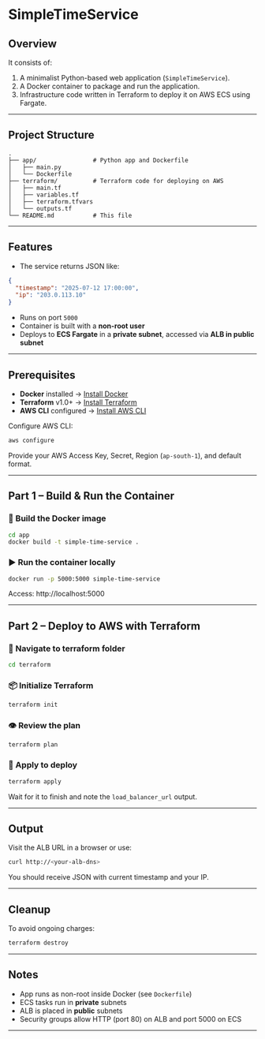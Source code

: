 # SimpleTimeService 

## Overview

It consists of:

1. A minimalist Python-based web application (`SimpleTimeService`).
2. A Docker container to package and run the application.
3. Infrastructure code written in Terraform to deploy it on AWS ECS using Fargate.

---

## Project Structure

```
.
├── app/                # Python app and Dockerfile
│   ├── main.py
│   └── Dockerfile
├── terraform/          # Terraform code for deploying on AWS
│   ├── main.tf
│   ├── variables.tf
│   ├── terraform.tfvars
│   └── outputs.tf
└── README.md           # This file
```

---

## Features

- The service returns JSON like:

```json
{
  "timestamp": "2025-07-12 17:00:00",
  "ip": "203.0.113.10"
}
```

- Runs on port `5000`
- Container is built with a **non-root user**
- Deploys to **ECS Fargate** in a **private subnet**, accessed via **ALB in public subnet**

---

## Prerequisites

- **Docker** installed → [Install Docker](https://docs.docker.com/get-docker/)
- **Terraform** v1.0+ → [Install Terraform](https://developer.hashicorp.com/terraform/downloads)
- **AWS CLI** configured → [Install AWS CLI](https://docs.aws.amazon.com/cli/latest/userguide/getting-started-install.html)

Configure AWS CLI:

```bash
aws configure
```

Provide your AWS Access Key, Secret, Region (`ap-south-1`), and default format.

---

## Part 1 – Build & Run the Container

### 🔧 Build the Docker image

```bash
cd app
docker build -t simple-time-service .
```

### ▶️ Run the container locally

```bash
docker run -p 5000:5000 simple-time-service
```

Access: http://localhost:5000

---

## Part 2 – Deploy to AWS with Terraform

### 📁 Navigate to terraform folder

```bash
cd terraform
```

### 📦 Initialize Terraform

```bash
terraform init
```

### 👁️ Review the plan

```bash
terraform plan
```

### 🚀 Apply to deploy

```bash
terraform apply
```

Wait for it to finish and note the `load_balancer_url` output.

---

## Output

Visit the ALB URL in a browser or use:

```bash
curl http://<your-alb-dns>
```

You should receive JSON with current timestamp and your IP.

---

## Cleanup

To avoid ongoing charges:

```bash
terraform destroy
```

---

## Notes

- App runs as non-root inside Docker (see `Dockerfile`)
- ECS tasks run in **private** subnets
- ALB is placed in **public** subnets
- Security groups allow HTTP (port 80) on ALB and port 5000 on ECS

---
